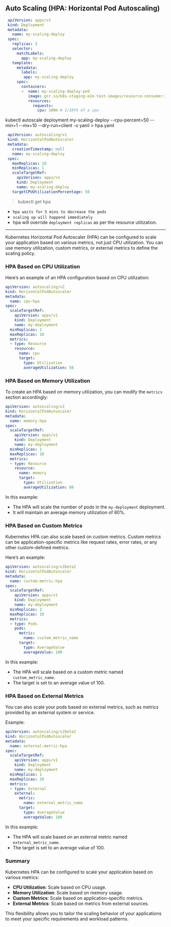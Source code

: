## Auto Scaling (HPA: Horizontal Pod Autoscaling)

```yaml
 apiVersion: apps/v1
 kind: Deployment
 metadata:
   name: my-scaling-deploy
 spec:
   replicas: 3
   selector:
     matchLabels:
       app: my-scaling-deploy
   template:
     metadata:
       labels:
        app: my-scaling-deploy
     spec:
       containers:
       -  name: my-scaling-deploy-pod
          image: gcr.io/k8s-staging-e2e-test-images/resource-consumer:1.9
          resources:
            requests:
              cpu: 100m # 1/10th of a cpu

```

kubectl autoscale deployment my-scaling-deploy --cpu-percent=50 --min=1 --mx=10 --dry-run=client -o yaml > hpa.yaml

```yaml
 apiVersion: autoscaling/v1
 kind: HorizontalPodAutoscaler
 metadata:
   creationTimestamp: null
   name: my-scaling-deploy
 spec:
   maxReplicas: 10
   minReplicas: 1
   scaleTargetRef:
     apiVerison: apps/v1
     kind: Deployment
     name: my-scaling-deploy
   targetCPUUtilizationPercentage: 50
```

> kubectl get hpa

* `hpa waits for 5 mins to decrease the pods`
* `scaling up will happend immediately`
* hpa will override `deployment replicas` as per the resource utilization.
---
Kubernetes Horizontal Pod Autoscaler (HPA) can be configured to scale your application based on various metrics, not just CPU utilization. You can use memory utilization, custom metrics, or external metrics to define the scaling policy.

### HPA Based on CPU Utilization

Here’s an example of an HPA configuration based on CPU utilization:

```yaml
apiVersion: autoscaling/v2
kind: HorizontalPodAutoscaler
metadata:
  name: cpu-hpa
spec:
  scaleTargetRef:
    apiVersion: apps/v1
    kind: Deployment
    name: my-deployment
  minReplicas: 1
  maxReplicas: 10
  metrics:
  - type: Resource
    resource:
      name: cpu
      target:
        type: Utilization
        averageUtilization: 50
```

### HPA Based on Memory Utilization

To create an HPA based on memory utilization, you can modify the `metrics` section accordingly:

```yaml
apiVersion: autoscaling/v2
kind: HorizontalPodAutoscaler
metadata:
  name: memory-hpa
spec:
  scaleTargetRef:
    apiVersion: apps/v1
    kind: Deployment
    name: my-deployment
  minReplicas: 1
  maxReplicas: 10
  metrics:
  - type: Resource
    resource:
      name: memory
      target:
        type: Utilization
        averageUtilization: 80
```

In this example:
- The HPA will scale the number of pods in the `my-deployment` deployment.
- It will maintain an average memory utilization of 80%.

### HPA Based on Custom Metrics

Kubernetes HPA can also scale based on custom metrics. Custom metrics can be application-specific metrics like request rates, error rates, or any other custom-defined metrics.

Here’s an example:

```yaml
apiVersion: autoscaling/v2beta2
kind: HorizontalPodAutoscaler
metadata:
  name: custom-metric-hpa
spec:
  scaleTargetRef:
    apiVersion: apps/v1
    kind: Deployment
    name: my-deployment
  minReplicas: 1
  maxReplicas: 10
  metrics:
  - type: Pods
    pods:
      metric:
        name: custom_metric_name
      target:
        type: AverageValue
        averageValue: 100
```

In this example:
- The HPA will scale based on a custom metric named `custom_metric_name`.
- The target is set to an average value of 100.

### HPA Based on External Metrics

You can also scale your pods based on external metrics, such as metrics provided by an external system or service.

Example:

```yaml
apiVersion: autoscaling/v2beta2
kind: HorizontalPodAutoscaler
metadata:
  name: external-metric-hpa
spec:
  scaleTargetRef:
    apiVersion: apps/v1
    kind: Deployment
    name: my-deployment
  minReplicas: 1
  maxReplicas: 10
  metrics:
  - type: External
    external:
      metric:
        name: external_metric_name
      target:
        type: AverageValue
        averageValue: 100
```

In this example:
- The HPA will scale based on an external metric named `external_metric_name`.
- The target is set to an average value of 100.

### Summary

Kubernetes HPA can be configured to scale your application based on various metrics:
- **CPU Utilization**: Scale based on CPU usage.
- **Memory Utilization**: Scale based on memory usage.
- **Custom Metrics**: Scale based on application-specific metrics.
- **External Metrics**: Scale based on metrics from external sources.

This flexibility allows you to tailor the scaling behavior of your applications to meet your specific requirements and workload patterns.